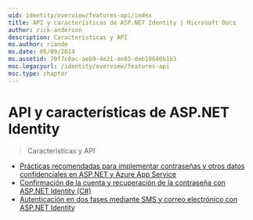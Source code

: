 ```yaml
---
uid: identity/overview/features-api/index
title: API y características de ASP.NET Identity | Microsoft Docs
author: rick-anderson
description: Características y API
ms.author: riande
ms.date: 05/09/2014
ms.assetid: 70f7c0ac-aeb9-4e21-ae05-deb10640b1b3
msc.legacyurl: /identity/overview/features-api
msc.type: chapter
---
```

<a name="aspnet-identity-features--api"></a>API y características de ASP.NET Identity
====================
> Características y API


- [Prácticas recomendadas para implementar contraseñas y otros datos confidenciales en ASP.NET y Azure App Service](best-practices-for-deploying-passwords-and-other-sensitive-data-to-aspnet-and-azure.md)
- [Confirmación de la cuenta y recuperación de la contraseña con ASP.NET Identity (C#)](account-confirmation-and-password-recovery-with-aspnet-identity.md)
- [Autenticación en dos fases mediante SMS y correo electrónico con ASP.NET Identity](two-factor-authentication-using-sms-and-email-with-aspnet-identity.md)
